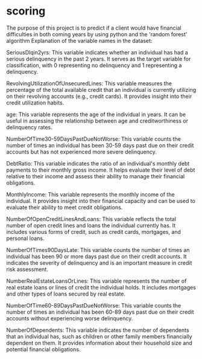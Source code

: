 # scoring
 The purpose of this project
is to predict if a client would have financial
difficulties in both coming years by using python and
the 'random forest' algorithm
Explanation of the variable names in the dataset:

SeriousDlqin2yrs: This variable indicates whether an individual has had a serious delinquency in the past 2 years. It serves as the target variable for classification, with 0 representing no delinquency and 1 representing a delinquency.

RevolvingUtilizationOfUnsecuredLines: This variable measures the percentage of the total available credit that an individual is currently utilizing on their revolving accounts (e.g., credit cards). It provides insight into their credit utilization habits.

age: This variable represents the age of the individual in years. It can be useful in assessing the relationship between age and creditworthiness or delinquency rates.

NumberOfTime30-59DaysPastDueNotWorse: This variable counts the number of times an individual has been 30-59 days past due on their credit accounts but has not experienced more severe delinquency.

DebtRatio: This variable indicates the ratio of an individual's monthly debt payments to their monthly gross income. It helps evaluate their level of debt relative to their income and assess their ability to manage their financial obligations.

MonthlyIncome: This variable represents the monthly income of the individual. It provides insight into their financial capacity and can be used to evaluate their ability to meet credit obligations.

NumberOfOpenCreditLinesAndLoans: This variable reflects the total number of open credit lines and loans the individual currently has. It includes various forms of credit, such as credit cards, mortgages, and personal loans.

NumberOfTimes90DaysLate: This variable counts the number of times an individual has been 90 or more days past due on their credit accounts. It indicates the severity of delinquency and is an important measure in credit risk assessment.

NumberRealEstateLoansOrLines: This variable represents the number of real estate loans or lines of credit the individual holds. It includes mortgages and other types of loans secured by real estate.

NumberOfTime60-89DaysPastDueNotWorse: This variable counts the number of times an individual has been 60-89 days past due on their credit accounts without experiencing worse delinquency.

NumberOfDependents: This variable indicates the number of dependents that an individual has, such as children or other family members financially dependent on them. It provides information about their household size and potential financial obligations.

